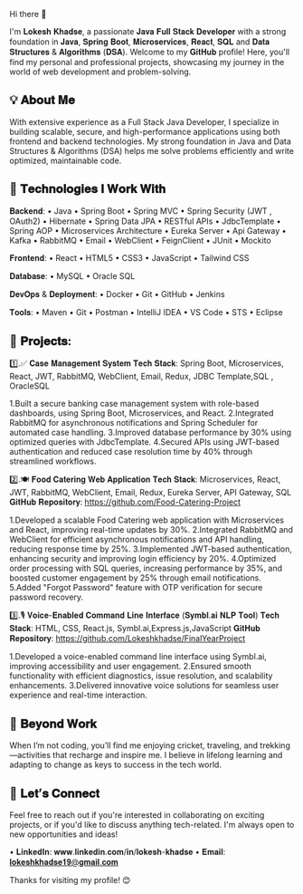  Hi there 👋

I'm 𝐋𝐨𝐤𝐞𝐬𝐡 𝐊𝐡𝐚𝐝𝐬𝐞, a passionate 𝐉𝐚𝐯𝐚 𝐅𝐮𝐥𝐥 𝐒𝐭𝐚𝐜𝐤 𝐃𝐞𝐯𝐞𝐥𝐨𝐩𝐞𝐫 with a strong foundation in 𝐉𝐚𝐯𝐚, 𝐒𝐩𝐫𝐢𝐧𝐠 𝐁𝐨𝐨𝐭, 𝐌𝐢𝐜𝐫𝐨𝐬𝐞𝐫𝐯𝐢𝐜𝐞𝐬, 𝐑𝐞𝐚𝐜𝐭, 𝐒𝐐𝐋 and 𝐃𝐚𝐭𝐚 𝐒𝐭𝐫𝐮𝐜𝐭𝐮𝐫𝐞𝐬 & 𝐀𝐥𝐠𝐨𝐫𝐢𝐭𝐡𝐦𝐬 (𝐃𝐒𝐀).
Welcome to my 𝐆𝐢𝐭𝐇𝐮𝐛 profile! Here, you'll find my personal and professional projects, showcasing my journey in the world of web development and problem-solving.

💡 𝐀𝐛𝐨𝐮𝐭 𝐌𝐞
------------------------------------------------------------------------------------------------------------------------------------------

With extensive experience as a Full Stack Java Developer, I specialize in building scalable, secure, and high-performance applications using both frontend and backend technologies. My strong foundation in Java and Data Structures & Algorithms (DSA) helps me solve problems efficiently and write optimized, maintainable code.

🔧 𝐓𝐞𝐜𝐡𝐧𝐨𝐥𝐨𝐠𝐢𝐞𝐬 𝐈 𝐖𝐨𝐫𝐤 𝐖𝐢𝐭𝐡
------------------------------------------------------------------------------------------------------------------------------------------

𝐁𝐚𝐜𝐤𝐞𝐧𝐝:
• Java
• Spring Boot
• Spring MVC
• Spring Security (JWT , OAuth2)
• Hibernate
• Spring Data JPA
• RESTful APIs
• JdbcTemplate
• Spring AOP
• Microservices Architecture
• Eureka Server
• Api Gateway
• Kafka
• RabbitMQ
• Email
• WebClient
• FeignClient
• JUnit
• Mockito


𝐅𝐫𝐨𝐧𝐭𝐞𝐧𝐝:
• React
• HTML5
• CSS3
• JavaScript
• Tailwind CSS


𝐃𝐚𝐭𝐚𝐛𝐚𝐬𝐞:
• MySQL
• Oracle SQL

𝐃𝐞𝐯𝐎𝐩𝐬 & 𝐃𝐞𝐩𝐥𝐨𝐲𝐦𝐞𝐧𝐭:
• Docker
• Git
• GitHub
• Jenkins

𝐓𝐨𝐨𝐥𝐬:
• Maven
• Git
• Postman
• IntelliJ IDEA
• VS Code
• STS
• Eclipse



📂 𝐏𝐫𝐨𝐣𝐞𝐜𝐭𝐬:
------------------------------------------------------------------------------------------------------------------------------------------

1️⃣.✅ 𝐂𝐚𝐬𝐞 𝐌𝐚𝐧𝐚𝐠𝐞𝐦𝐞𝐧𝐭 𝐒𝐲𝐬𝐭𝐞𝐦
𝐓𝐞𝐜𝐡 𝐒𝐭𝐚𝐜𝐤: Spring Boot, Microservices, React, JWT, RabbitMQ, WebClient, Email, Redux, JDBC Template,SQL , OracleSQL

1.Built a secure banking case management system with role-based dashboards, using Spring Boot, Microservices, and React.
2.Integrated RabbitMQ for asynchronous notifications and Spring Scheduler for automated case handling.
3.Improved database performance by 30% using optimized queries with JdbcTemplate.
4.Secured APIs using JWT-based authentication and reduced case resolution time by 40% through streamlined workflows.


2️⃣.🍽️ 𝐅𝐨𝐨𝐝 𝐂𝐚𝐭𝐞𝐫𝐢𝐧𝐠 𝐖𝐞𝐛 𝐀𝐩𝐩𝐥𝐢𝐜𝐚𝐭𝐢𝐨𝐧
𝐓𝐞𝐜𝐡 𝐒𝐭𝐚𝐜𝐤: Microservices, React, JWT, RabbitMQ, WebClient, Email, Redux, Eureka Server, API Gateway, SQL
𝐆𝐢𝐭𝐇𝐮𝐛 𝐑𝐞𝐩𝐨𝐬𝐢𝐭𝐨𝐫𝐲: https://github.com/Food-Catering-Project

1.Developed a scalable Food Catering web application with Microservices and React, improving real-time updates by 30%.
2.Integrated RabbitMQ and WebClient for efficient asynchronous notifications and API handling, reducing response time by 25%.
3.Implemented JWT-based authentication, enhancing security and improving login efficiency by 20%.
4.Optimized order processing with SQL queries, increasing performance by 35%, and boosted customer engagement by 25% through email notifications.
5.Added "Forgot Password" feature with OTP verification for secure password recovery.



3️⃣.🎙️ 𝐕𝐨𝐢𝐜𝐞-𝐄𝐧𝐚𝐛𝐥𝐞𝐝 𝐂𝐨𝐦𝐦𝐚𝐧𝐝 𝐋𝐢𝐧𝐞 𝐈𝐧𝐭𝐞𝐫𝐟𝐚𝐜𝐞 (𝐒𝐲𝐦𝐛𝐥.𝐚𝐢 𝐍𝐋𝐏 𝐓𝐨𝐨𝐥)
𝐓𝐞𝐜𝐡 𝐒𝐭𝐚𝐜𝐤: HTML, CSS, React.js, Symbl.ai,Express.js,JavaScript
𝐆𝐢𝐭𝐇𝐮𝐛 𝐑𝐞𝐩𝐨𝐬𝐢𝐭𝐨𝐫𝐲: https://github.com/Lokeshkhadse/FinalYearProject

1.Developed a voice-enabled command line interface using Symbl.ai, improving accessibility and user engagement.
2.Ensured smooth functionality with efficient diagnostics, issue resolution, and scalability enhancements.
3.Delivered innovative voice solutions for seamless user experience and real-time interaction.



🌱 𝐁𝐞𝐲𝐨𝐧𝐝 𝐖𝐨𝐫𝐤
------------------------------------------------------------------------------------------------------------------------------------------

When I’m not coding, you’ll find me enjoying cricket, traveling, and trekking—activities that recharge and inspire me. I believe in lifelong learning and adapting to change as keys to success in the tech world.

🤝 𝐋𝐞𝐭’𝐬 𝐂𝐨𝐧𝐧𝐞𝐜𝐭
------------------------------------------------------------------------------------------------------------------------------------------

Feel free to reach out if you're interested in collaborating on exciting projects, or if you'd like to discuss anything tech-related. I'm always open to new opportunities and ideas!

• 𝐋𝐢𝐧𝐤𝐞𝐝𝐈𝐧: 𝐰𝐰𝐰.𝐥𝐢𝐧𝐤𝐞𝐝𝐢𝐧.𝐜𝐨𝐦/𝐢𝐧/𝐥𝐨𝐤𝐞𝐬𝐡-𝐤𝐡𝐚𝐝𝐬𝐞
• 𝐄𝐦𝐚𝐢𝐥: 𝐥𝐨𝐤𝐞𝐬𝐡𝐤𝐡𝐚𝐝𝐬𝐞𝟏𝟗@𝐠𝐦𝐚𝐢𝐥.𝐜𝐨𝐦

Thanks for visiting my profile! 😊
